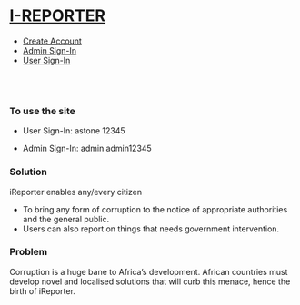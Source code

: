  <div class="container">
                        <a href="index.html"><h1>I-REPORTER</h1></a>
                    <ul>
                        <li><a href="">Create Account</a></li>
                        <li><a href="">Admin Sign-In</a></li>
                        <li><a href="">User Sign-In</a></li>
                    </ul>
                </div>
            </nav><br/><br/>
    <div class="container" >
            <div class="block-right">
                    <h3>To use the site</h3>
                    <ul>
                <li><p>User Sign-In: astone 12345</p></li>
                <li><p>Admin Sign-In: admin admin12345</p></li>
                </ul>
            </div>
            <div class="block-right">
                    <h3>Solution</h3>
                    <p>iReporter enables any/every citizen 
                        <ul>
                            <li>To bring any form of corruption to the notice of appropriate authorities and the
                    general public.</li>
                    <li> Users can also report on things that needs government intervention.</li>
                </ul></p>
            </div>
            <div class="block-right">
                    <h3>Problem</h3>
                    <p>Corruption is a huge bane to Africa’s development. African countries must develop novel and
                    localised solutions that will curb this menace, hence the birth of iReporter.</p>
            </div>
